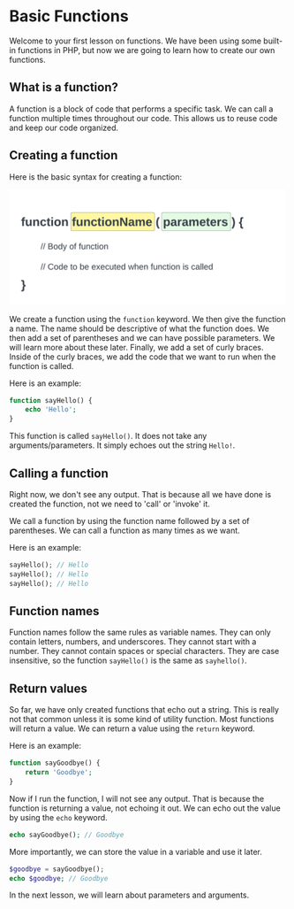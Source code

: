 # Basic Functions

Welcome to your first lesson on functions. We have been using some built-in functions in PHP, but now we are going to learn how to create our own functions.

## What is a function?

A function is a block of code that performs a specific task. We can call a function multiple times throughout our code. This allows us to reuse code and keep our code organized.

## Creating a function

Here is the basic syntax for creating a function:

<img src="../assets/images/function.png" width="500" />
<br>

We create a function using the `function` keyword. We then give the function a name. The name should be descriptive of what the function does. We then add a set of parentheses and we can have possible parameters. We will learn more about these later. Finally, we add a set of curly braces. Inside of the curly braces, we add the code that we want to run when the function is called.

Here is an example:

```php
function sayHello() {
    echo 'Hello';
}
```

This function is called `sayHello()`. It does not take any arguments/parameters. It simply echoes out the string `Hello!`.

## Calling a function

Right now, we don't see any output. That is because all we have done is created the function, not we need to 'call' or 'invoke' it.

We call a function by using the function name followed by a set of parentheses. We can call a function as many times as we want.

Here is an example:

```php
sayHello(); // Hello
sayHello(); // Hello
sayHello(); // Hello
```

## Function names

Function names follow the same rules as variable names. They can only contain letters, numbers, and underscores. They cannot start with a number. They cannot contain spaces or special characters. They are case insensitive, so the function `sayHello()` is the same as `sayhello()`.

## Return values

So far, we have only created functions that echo out a string. This is really not that common unless it is some kind of utility function. Most functions will return a value. We can return a value using the `return` keyword.

Here is an example:

```php
function sayGoodbye() {
    return 'Goodbye';
}
```

Now if I run the function, I will not see any output. That is because the function is returning a value, not echoing it out. We can echo out the value by using the `echo` keyword.

```php
echo sayGoodbye(); // Goodbye
```

More importantly, we can store the value in a variable and use it later.

```php
$goodbye = sayGoodbye();
echo $goodbye; // Goodbye
```

In the next lesson, we will learn about parameters and arguments.
